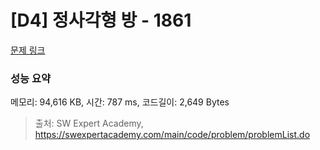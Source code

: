 # [D4] 정사각형 방 - 1861 

[문제 링크](https://swexpertacademy.com/main/code/problem/problemDetail.do?contestProbId=AV5LtJYKDzsDFAXc) 

### 성능 요약

메모리: 94,616 KB, 시간: 787 ms, 코드길이: 2,649 Bytes



> 출처: SW Expert Academy, https://swexpertacademy.com/main/code/problem/problemList.do